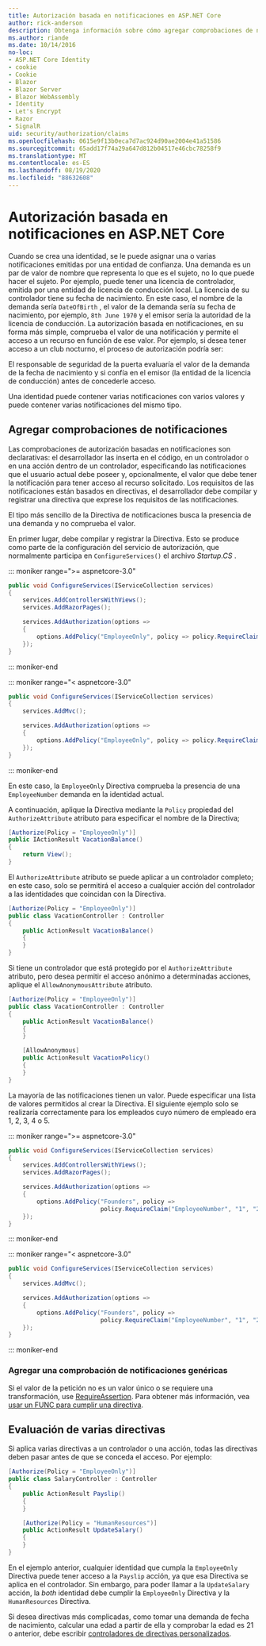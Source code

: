 ```yaml
---
title: Autorización basada en notificaciones en ASP.NET Core
author: rick-anderson
description: Obtenga información sobre cómo agregar comprobaciones de notificaciones para la autorización en una aplicación ASP.NET Core.
ms.author: riande
ms.date: 10/14/2016
no-loc:
- ASP.NET Core Identity
- cookie
- Cookie
- Blazor
- Blazor Server
- Blazor WebAssembly
- Identity
- Let's Encrypt
- Razor
- SignalR
uid: security/authorization/claims
ms.openlocfilehash: 0615e9f13b0eca7d7ac924d90ae2004e41a51586
ms.sourcegitcommit: 65add17f74a29a647d812b04517e46cbc78258f9
ms.translationtype: MT
ms.contentlocale: es-ES
ms.lasthandoff: 08/19/2020
ms.locfileid: "88632608"
---
```

# <a name="claims-based-authorization-in-aspnet-core"></a>Autorización basada en notificaciones en ASP.NET Core

<a name="security-authorization-claims-based"></a>

Cuando se crea una identidad, se le puede asignar una o varias notificaciones emitidas por una entidad de confianza. Una demanda es un par de valor de nombre que representa lo que es el sujeto, no lo que puede hacer el sujeto. Por ejemplo, puede tener una licencia de controlador, emitida por una entidad de licencia de conducción local. La licencia de su controlador tiene su fecha de nacimiento. En este caso, el nombre de la demanda sería `DateOfBirth` , el valor de la demanda sería su fecha de nacimiento, por ejemplo, `8th June 1970` y el emisor sería la autoridad de la licencia de conducción. La autorización basada en notificaciones, en su forma más simple, comprueba el valor de una notificación y permite el acceso a un recurso en función de ese valor. Por ejemplo, si desea tener acceso a un club nocturno, el proceso de autorización podría ser:

El responsable de seguridad de la puerta evaluaría el valor de la demanda de la fecha de nacimiento y si confía en el emisor (la entidad de la licencia de conducción) antes de concederle acceso.

Una identidad puede contener varias notificaciones con varios valores y puede contener varias notificaciones del mismo tipo.

## <a name="adding-claims-checks"></a>Agregar comprobaciones de notificaciones

Las comprobaciones de autorización basadas en notificaciones son declarativas: el desarrollador las inserta en el código, en un controlador o en una acción dentro de un controlador, especificando las notificaciones que el usuario actual debe poseer y, opcionalmente, el valor que debe tener la notificación para tener acceso al recurso solicitado. Los requisitos de las notificaciones están basados en directivas, el desarrollador debe compilar y registrar una directiva que exprese los requisitos de las notificaciones.

El tipo más sencillo de la Directiva de notificaciones busca la presencia de una demanda y no comprueba el valor.

En primer lugar, debe compilar y registrar la Directiva. Esto se produce como parte de la configuración del servicio de autorización, que normalmente participa en `ConfigureServices()` el archivo *Startup.CS* .

::: moniker range=">= aspnetcore-3.0"

```csharp
public void ConfigureServices(IServiceCollection services)
{
    services.AddControllersWithViews();
    services.AddRazorPages();

    services.AddAuthorization(options =>
    {
        options.AddPolicy("EmployeeOnly", policy => policy.RequireClaim("EmployeeNumber"));
    });
}
```

::: moniker-end

::: moniker range="< aspnetcore-3.0"

```csharp
public void ConfigureServices(IServiceCollection services)
{
    services.AddMvc();

    services.AddAuthorization(options =>
    {
        options.AddPolicy("EmployeeOnly", policy => policy.RequireClaim("EmployeeNumber"));
    });
}
```

::: moniker-end

En este caso, la `EmployeeOnly` Directiva comprueba la presencia de una `EmployeeNumber` demanda en la identidad actual.

A continuación, aplique la Directiva mediante la `Policy` propiedad del `AuthorizeAttribute` atributo para especificar el nombre de la Directiva;

```csharp
[Authorize(Policy = "EmployeeOnly")]
public IActionResult VacationBalance()
{
    return View();
}
```

El `AuthorizeAttribute` atributo se puede aplicar a un controlador completo; en este caso, solo se permitirá el acceso a cualquier acción del controlador a las identidades que coincidan con la Directiva.

```csharp
[Authorize(Policy = "EmployeeOnly")]
public class VacationController : Controller
{
    public ActionResult VacationBalance()
    {
    }
}
```

Si tiene un controlador que está protegido por el `AuthorizeAttribute` atributo, pero desea permitir el acceso anónimo a determinadas acciones, aplique el `AllowAnonymousAttribute` atributo.

```csharp
[Authorize(Policy = "EmployeeOnly")]
public class VacationController : Controller
{
    public ActionResult VacationBalance()
    {
    }

    [AllowAnonymous]
    public ActionResult VacationPolicy()
    {
    }
}
```

La mayoría de las notificaciones tienen un valor. Puede especificar una lista de valores permitidos al crear la Directiva. El siguiente ejemplo solo se realizaría correctamente para los empleados cuyo número de empleado era 1, 2, 3, 4 o 5.

::: moniker range=">= aspnetcore-3.0"

```csharp
public void ConfigureServices(IServiceCollection services)
{
    services.AddControllersWithViews();
    services.AddRazorPages();

    services.AddAuthorization(options =>
    {
        options.AddPolicy("Founders", policy =>
                          policy.RequireClaim("EmployeeNumber", "1", "2", "3", "4", "5"));
    });
}
```

::: moniker-end

::: moniker range="< aspnetcore-3.0"

```csharp
public void ConfigureServices(IServiceCollection services)
{
    services.AddMvc();

    services.AddAuthorization(options =>
    {
        options.AddPolicy("Founders", policy =>
                          policy.RequireClaim("EmployeeNumber", "1", "2", "3", "4", "5"));
    });
}
```

::: moniker-end
### <a name="add-a-generic-claim-check"></a>Agregar una comprobación de notificaciones genéricas

Si el valor de la petición no es un valor único o se requiere una transformación, use [RequireAssertion](/dotnet/api/microsoft.aspnetcore.authorization.authorizationpolicybuilder.requireassertion). Para obtener más información, vea [usar un FUNC para cumplir una directiva](xref:security/authorization/policies#use-a-func-to-fulfill-a-policy).

## <a name="multiple-policy-evaluation"></a>Evaluación de varias directivas

Si aplica varias directivas a un controlador o una acción, todas las directivas deben pasar antes de que se conceda el acceso. Por ejemplo:

```csharp
[Authorize(Policy = "EmployeeOnly")]
public class SalaryController : Controller
{
    public ActionResult Payslip()
    {
    }

    [Authorize(Policy = "HumanResources")]
    public ActionResult UpdateSalary()
    {
    }
}
```

En el ejemplo anterior, cualquier identidad que cumpla la `EmployeeOnly` Directiva puede tener acceso a la `Payslip` acción, ya que esa Directiva se aplica en el controlador. Sin embargo, para poder llamar a la `UpdateSalary` acción, la *both* identidad debe cumplir la `EmployeeOnly` Directiva y la `HumanResources` Directiva.

Si desea directivas más complicadas, como tomar una demanda de fecha de nacimiento, calcular una edad a partir de ella y comprobar la edad es 21 o anterior, debe escribir [controladores de directivas personalizados](xref:security/authorization/policies).
